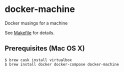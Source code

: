 # docker-machine
Docker musings for a machine

See [Makefile](./Makefile) for details.

## Prerequisites (Mac OS X)

```
$ brew cask install virtualbox
$ brew install docker docker-compose docker-machine
```
